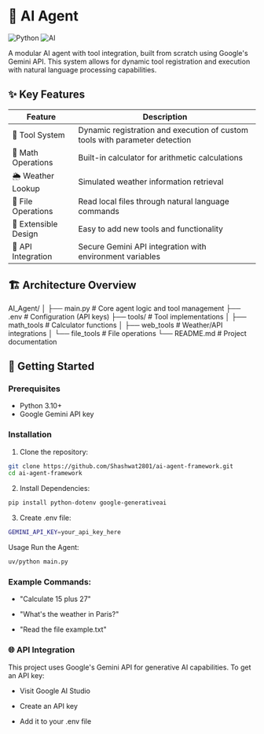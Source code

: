 # 🤖 AI Agent

![Python](https://img.shields.io/badge/Python-3.10+-blue.svg)
![AI](https://img.shields.io/badge/AI-Generative%20Agent-orange.svg)

A modular AI agent with tool integration, built from scratch using Google's Gemini API. This system allows for dynamic tool registration and execution with natural language processing capabilities.

## ✨ Key Features

| Feature                | Description                                                                 |
|------------------------|-----------------------------------------------------------------------------|
| 🔧 Tool System         | Dynamic registration and execution of custom tools with parameter detection |
| 🧮 Math Operations     | Built-in calculator for arithmetic calculations                            |
| 🌦️ Weather Lookup      | Simulated weather information retrieval                                    |
| 📂 File Operations     | Read local files through natural language commands                         |
| 🧩 Extensible Design   | Easy to add new tools and functionality                                   |
| 🔐 API Integration     | Secure Gemini API integration with environment variables                  |

## 🏗️ Architecture Overview
AI_Agent/
│
├── main.py # Core agent logic and tool management
├── .env # Configuration (API keys)
├── tools/ # Tool implementations
│ ├── math_tools # Calculator functions
│ ├── web_tools  # Weather/API integrations
│ └── file_tools # File operations
└── README.md # Project documentation


## 🚀 Getting Started

### Prerequisites
- Python 3.10+
- Google Gemini API key

### Installation
1. Clone the repository:
```bash
git clone https://github.com/Shashwat2801/ai-agent-framework.git
cd ai-agent-framework

```
2. Install Dependencies:
```bash
pip install python-dotenv google-generativeai

```
3. Create .env file:
```bash
GEMINI_API_KEY=your_api_key_here

```
Usage
Run the Agent:
```bash
uv/python main.py

```
### Example Commands:
- "Calculate 15 plus 27"

- "What's the weather in Paris?"

- "Read the file example.txt"


### 🌐 API Integration
This project uses Google's Gemini API for generative AI capabilities. To get an API key:

- Visit Google AI Studio

- Create an API key

- Add it to your .env file
